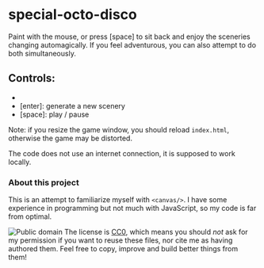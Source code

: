 # special-octo-disco
Paint with the mouse, or press [space] to sit back and enjoy the sceneries changing automagically. If you feel adventurous, you can also attempt to do both simultaneously.
## Controls:
* [mouse]: paint
* [enter]: generate a new scenery
* [space]: play / pause

Note: if you resize the game window, you should reload `index.html`, otherwise the game may be distorted.

The code does not use an internet connection, it is supposed to work locally.
### About this project
This is an attempt to familiarize myself with `<canvas/>`. I have some experience in programming but not much with JavaScript, so my code is far from optimal.

![Public domain](http://i.creativecommons.org/p/zero/1.0/88x31.png)
The license is [CC0](http://creativecommons.org/publicdomain/zero/1.0/), which means you should _not_ ask for my permission if you want to reuse these files, nor cite me as having authored them. Feel free to copy, improve and build better things from them!
